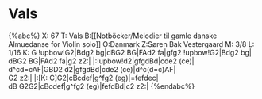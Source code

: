 # Vals

{%abc%}
X: 67
T: Vals
B:[[Notböcker/Melodier til gamle danske Almuedanse for Violin solo]]
O:Danmark
Z:Søren Bak Vestergaard
M: 3/8
L: 1/16
K: G
!upbow!G2|Bdg2 bg|dBG2 BG|FAd2 fa|gfg2 !upbow!G2|Bdg2 bg|\
dBG2 BG|FAd2 fa|g2 z2:| |:!upbow!d2|gfgdBd|cde2 (ce)|\
d^cd=cAF|GBD2 d2|gfgdBd|cde2 (ce)|d^c(d=c)AF|\
G2 z2:| |:[K: C]G2|cBcdef|g^fg2 (eg)|=fefdec|\
dB G2G2|cBcdef|g^fg2 (eg)|fefdBd|c2 z2:|
{%endabc%}

